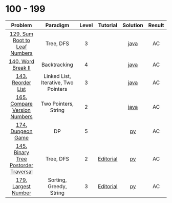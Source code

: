 # 100 - 199

|                                                Problem                                                 |               Paradigm               | Level |                                       Tutorial                                        |                     Solution                     | Result |
| :----------------------------------------------------------------------------------------------------: | :----------------------------------: | :---: | :-----------------------------------------------------------------------------------: | :----------------------------------------------: | :----: |
|        [129. Sum Root to Leaf Numbers](https://leetcode.com/problems/sum-root-to-leaf-numbers/)        |              Tree, DFS               |   3   |                                                                                       |   [java](./129_Sum_Root_to_Leaf_Numbers.java)    |   AC   |
|                   [140. Word Break II](https://leetcode.com/problems/word-break-ii/)                   |             Backtracking             |   4   |                                                                                       |         [java](./140_Work_Break_II.java)         |   AC   |
|                    [143. Reorder List](https://leetcode.com/problems/reorder-list/)                    | Linked List, Iterative, Two Pointers |   3   |                                                                                       |         [java](./143_Reorder_List.java)          |   AC   |
|         [165. Compare Version Numbers](https://leetcode.com/problems/compare-version-numbers/)         |         Two Pointers, String         |   2   |                                                                                       |    [java](./165_Compare_Version_Numbers.java)    |   AC   |
|                    [174. Dungeon Game](https://leetcode.com/problems/dungeon-game/)                    |                  DP                  |   5   |                                                                                       |           [py](./174_Dungeon_Game.py)            |   AC   |
| [145. Binary Tree Postorder Traversal](https://leetcode.com/problems/binary-tree-postorder-traversal/) |              Tree, DFS               |   2   | [Editorial](https://leetcode.com/problems/binary-tree-postorder-traversal/editorial/) | [py](./145_Binary_Tree_Postorder_Traversal.java) |   AC   |
|                  [179. Largest Number](https://leetcode.com/problems/largest-number/)                  |       Sorting, Greedy, String        |   3   |         [Editorial](https://leetcode.com/problems/largest-number/editorial/)          |         [py](./179_Largest_Number.java)          |   AC   |
